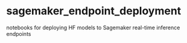 # sagemaker_endpoint_deployment
notebooks for deploying HF models to Sagemaker real-time inference endpoints
